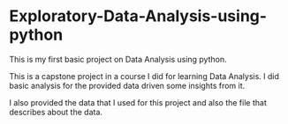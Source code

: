 # Exploratory-Data-Analysis-using-python
This is my first basic project on Data Analysis using python.

This is a capstone project in a course I did for learning Data Analysis.
I did basic analysis for the provided data driven some insights from it.

I also provided the data that I used for this project and also the file that describes about the data.
  
